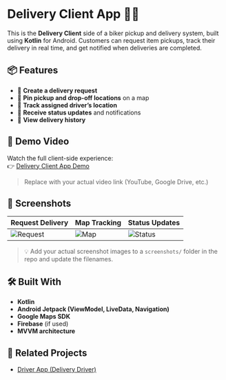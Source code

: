 # Delivery Client App 📱🚚

This is the **Delivery Client** side of a biker pickup and delivery system, built using **Kotlin** for Android. Customers can request item pickups, track their delivery in real time, and get notified when deliveries are completed.

## 📦 Features

- 📝 **Create a delivery request**
- 📍 **Pin pickup and drop-off locations** on a map
- 🚴 **Track assigned driver’s location**
- 🔔 **Receive status updates** and notifications
- 📄 **View delivery history**

## 🎥 Demo Video

Watch the full client-side experience:  
👉 [Delivery Client App Demo](https://your-link-to-video.com)  
> Replace with your actual video link (YouTube, Google Drive, etc.)

## 📸 Screenshots

| Request Delivery | Map Tracking | Status Updates |
|------------------|--------------|----------------|
| ![Request](screenshots/request.png) | ![Map](screenshots/tracking.png) | ![Status](screenshots/status.png) |

> 💡 Add your actual screenshot images to a `screenshots/` folder in the repo and update the filenames.

## 🛠️ Built With

- **Kotlin**
- **Android Jetpack (ViewModel, LiveData, Navigation)**
- **Google Maps SDK**
- **Firebase** (if used)
- **MVVM architecture**

## 🔗 Related Projects

- [Driver App (Delivery Driver)](https://github.com/dman-github/Delivery_Driver)

